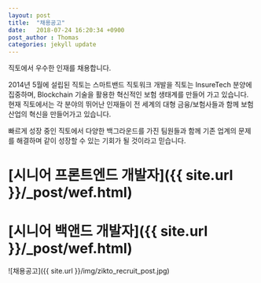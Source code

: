 ```yaml
---
layout: post
title:  "채용공고"
date:   2018-07-24 16:20:34 +0900
post_author : Thomas
categories: jekyll update
---
```


직토에서 우수한 인재를 채용합니다.

2014년 5월에 설립된 직토는 스마트밴드 직토워크 개발을 
직토는 InsureTech 분양에 집중하며, Blockchain 기술을 활용한 혁신적인 보험 생태계를 만들어 가고 있습니다. 
현재 직토에서는 각 분야의 뛰어난 인재들이 전 세계의 대형 금융/보험사들과 함께 보험 산업의 혁신을 만들어가고 있습니다.

빠르게 성장 중인 직토에서 다양한 백그라운드를 가진 팀원들과 함께 기존 업계의 문제를 해결하며 같이 성장할 수 있는 기회가 될 것이라고 믿습니다.



# [시니어 프론트엔드 개발자]({{ site.url }}/_post/wef.html)

# [시니어 백앤드 개발자]({{ site.url }}/_post/wef.html)

![채용공고]({{ site.url }}/img/zikto_recruit_post.jpg)



<!-- ![리액트네이티브]({{ site.url }}/img/react-native.png)

## 팀구성
먼저 우리팀에는
- 네이티브 안드로이드 주니어 개발자
- 게임쪽에 경력이 많던 백엔드 개발자
- UX디자인과 웹퍼블리싱이 가능한 디자이너
- 이 프로젝트를 제안한 댄디한 개발자
- ~~화이팅을 외쳐주는 나~~


![리액트네이티브를 사용하는 많은 회사들]({{ site.url }}/img/reactnativeapps.png)
*리액트네이티브를 사용하는 많은 회사들*

## 리소스

범용성이라는 측면에서 항상 고민되는 부분이 라이브러리와 문서화 혹은 트러블슈팅이다. 이 시대의 ~~모든~~ 대부분의 개발자(적어도 저는)가 Stackoverflow 혹은 Google이 없다면 아마 개발을 하기가 쉽지 않을 것으로 생각된다. React를 기반으로 한 프레임워크기 때문에 생각보다 라이브러리와 문서들이 존재를 했지만, 조금 아쉬운 부분은 어쩔수 없는 것 같다. 아래는 댄디한 개발자가 추천한 Tutorial List이다.

- [공식 튜토리얼](https://facebook.github.io/react-native/docs/getting-started.html)
- [유명한 튜토리얼](http://www.reactnativeexpress.com)
- [기본 튜토리얼](https://realm.io/kr/news/react-native/)

## 결론
최근에 [Expo](https://expo.io/)가 기본(?)으로 제공되면서 개인적으로 굉장히 애플리케이션 개발scene이 정말 혁명적으로 변화하고 있다는 느낌이 든다. 예전에는 라이브러리 설치하고, 구축환경 세팅하고, USB케이블이 되니 안되니, 드라이버를 깔고 하던 일이 정말 한큐에 끝나고 디플로이까지 되는 것을 보면 정말 빠르게 기술이 발전하고 있다는 걸 실감한다.

장점
- 적은 리소스를 이용한 iOS/Android개발
- 많은 상황에서 네이티브에 가까운 퍼포먼스
- 웹 개발자의 빠른 이해

단점
- 네이티브에 비해 부족한 리소스
- 러닝커브
- 새로운 개발자 뽑기가 힘듬(career@zikto.com) 로 지원해주세요. 쉽게 배울 수 있습니다. 어서 지원해주세요. 믿어주세요. -->